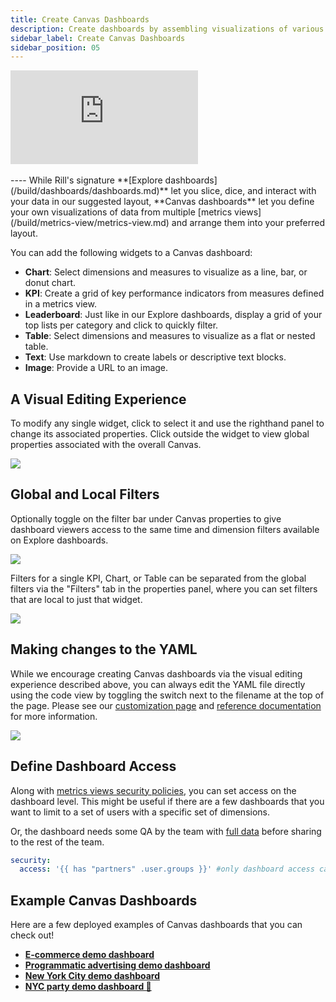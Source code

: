 ```yaml
---
title: Create Canvas Dashboards
description: Create dashboards by assembling visualizations of various metrics views
sidebar_label: Create Canvas Dashboards
sidebar_position: 05
---
```


<div style={{ 
  position: "relative", 
  width: "100%", 
  paddingTop: "56.25%", 
  borderRadius: "15px",  /* Softer corners */
  boxShadow: "0px 4px 15px rgba(0, 0, 0, 0.2)"  /* Shadow effect */
}}>
  <iframe credentialless="true"
    src="https://www.youtube.com/embed/Idr2bvQw9_I?si=-xB0ppGOIavlmsE-"
    frameBorder="0"
    allow="accelerometer; autoplay; clipboard-write; encrypted-media; gyroscope; picture-in-picture; web-share"
    allowFullScreen
    style={{
      position: "absolute",
      top: 0,
      left: 0,
      width: "100%",
      height: "100%",
      borderRadius: "10px", 
    }}
  ></iframe>
</div>
<br/>
----
While Rill's signature **[Explore dashboards](/build/dashboards/dashboards.md)** let you slice, dice, and interact with your data in our suggested layout, **Canvas dashboards** let you define your own visualizations of data from multiple [metrics views](/build/metrics-view/metrics-view.md) and arrange them into your preferred layout. 

You can add the following widgets to a Canvas dashboard:

- **Chart**: Select dimensions and measures to visualize as a line, bar, or donut chart.
- **KPI**: Create a grid of key performance indicators from measures defined in a metrics view.
- **Leaderboard**: Just like in our Explore dashboards, display a grid of your top lists per category and click to quickly filter.
- **Table**: Select dimensions and measures to visualize as a flat or nested table.
- **Text**: Use markdown to create labels or descriptive text blocks.
- **Image**: Provide a URL to an image.


## A Visual Editing Experience 

To modify any single widget, click to select it and use the righthand panel to change its associated properties. Click outside the widget to view global properties associated with the overall Canvas.

<img src = '/img/build/canvas/selected-widget.png' class='rounded-gif' />
<br/>


## Global and Local Filters
Optionally toggle on the filter bar under Canvas properties to give dashboard viewers access to the same time and dimension filters available on Explore dashboards.

<img src = '/img/build/canvas/global-filter-bar.png' class='rounded-gif' />
<br/>

Filters for a single KPI, Chart, or Table can be separated from the global filters via the "Filters" tab in the properties panel, where you can set filters that are local to just that widget.


<img src = '/img/build/canvas/local-filters.png' class='rounded-gif' />


## Making changes to the YAML 
While we encourage creating Canvas dashboards via the visual editing experience described above, you can always edit the YAML file directly using the code view by toggling the switch next to the filename at the top of the page. Please see our [customization page](customization.md) and [reference documentation](/reference/project-files/canvas-dashboards) for more information.


<img src = '/img/build/canvas/code-toggle.png' class='rounded-gif' />


## Define Dashboard Access

Along with [metrics views security policies](/build/metrics-view/security), you can set access on the dashboard level. This might be useful if there are a few dashboards that you want to limit to a set of users with a specific set of dimensions. 

Or, the dashboard needs some QA by the team with [full data](/connect/templating) before sharing to the rest of the team.

```yaml
security:
  access: '{{ has "partners" .user.groups }}' #only dashboard access can be defined here, other security policies must be set on the metrics view
```

## Example Canvas Dashboards 
Here are a few deployed examples of Canvas dashboards that you can check out!

- **[E-commerce demo dashboard](https://ui.rilldata.com/demo/ezcommerce-demo/canvas/canvas)**
- **[Programmatic advertising demo dashboard](https://ui.rilldata.com/demo/rill-openrtb-prog-ads/canvas/executive_overview)**
- **[New York City demo dashboard](https://ui.rilldata.com/demo/nyc-canvas-jam/canvas/scorecard%20canvas)**
- **[NYC party demo dashboard 🎉](https://ui.rilldata.com/demo/nyc-canvas-jam/canvas/Leaderboard)**

